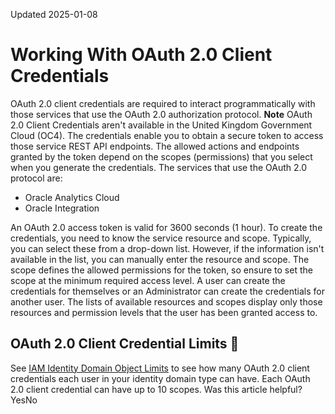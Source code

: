 Updated 2025-01-08
# Working With OAuth 2.0 Client Credentials
OAuth 2.0 client credentials are required to interact programmatically with those services that use the OAuth 2.0 authorization protocol. 
**Note** OAuth 2.0 Client Credentials aren't available in the United Kingdom Government Cloud (OC4). 
The credentials enable you to obtain a secure token to access those service REST API endpoints. The allowed actions and endpoints granted by the token depend on the scopes (permissions) that you select when you generate the credentials. The services that use the OAuth 2.0 protocol are:
  * Oracle Analytics Cloud
  * Oracle Integration


An OAuth 2.0 access token is valid for 3600 seconds (1 hour). 
To create the credentials, you need to know the service resource and scope. Typically, you can select these from a drop-down list. However, if the information isn't available in the list, you can manually enter the resource and scope. The scope defines the allowed permissions for the token, so ensure to set the scope at the minimum required access level.
A user can create the credentials for themselves or an Administrator can create the credentials for another user. The lists of available resources and scopes display only those resources and permission levels that the user has been granted access to.
## OAuth 2.0 Client Credential Limits 🔗 
See [IAM Identity Domain Object Limits](https://docs.oracle.com/en-us/iaas/Content/Identity/sku/overview.htm#iam-object-limits) to see how many OAuth 2.0 client credentials each user in your identity domain type can have.
Each OAuth 2.0 client credential can have up to 10 scopes.
Was this article helpful?
YesNo

